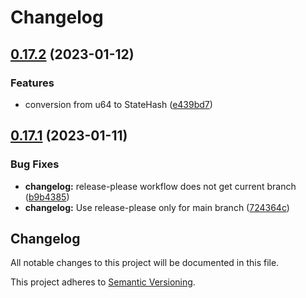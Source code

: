 # Changelog

## [0.17.2](https://github.com/DanielMeiborg/entromatica/compare/v0.17.1...v0.17.2) (2023-01-12)


### Features

* conversion from u64 to StateHash ([e439bd7](https://github.com/DanielMeiborg/entromatica/commit/e439bd7c1f15f56e0995ac71426db395ad152388))

## [0.17.1](https://github.com/DanielMeiborg/entromatica/compare/v0.17.0...v0.17.1) (2023-01-11)


### Bug Fixes

* **changelog:** release-please workflow does not get current branch ([b9b4385](https://github.com/DanielMeiborg/entromatica/commit/b9b438535a490cfad487fda6383d2a2613aa2404))
* **changelog:** Use release-please only for main branch ([724364c](https://github.com/DanielMeiborg/entromatica/commit/724364c609d32328ca113314c1038eabf9ee103e))

## Changelog

All notable changes to this project will be documented in this file.

This project adheres to [Semantic Versioning](https://semver.org).
